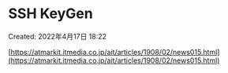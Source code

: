 # SSH KeyGen

Created: 2022年4月17日 18:22

[https://atmarkit.itmedia.co.jp/ait/articles/1908/02/news015.html](https://atmarkit.itmedia.co.jp/ait/articles/1908/02/news015.html)